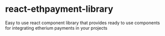 # react-ethpayment-library
Easy to use react component library that provides ready to use components for integrating etherium payments in your projects
